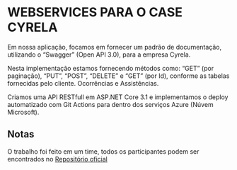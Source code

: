# WEBSERVICES PARA O CASE CYRELA


Em nossa aplicação, focamos em fornecer um padrão de documentação,
utilizando o “Swagger” (Open API 3.0), para a empresa Cyrela.

Nesta implementação estamos fornecendo métodos como: “GET” (por
paginação), “PUT”, “POST”, “DELETE” e “GET” (por Id), conforme as tabelas
fornecidas pelo cliente. Ocorrências e Assistências.

Criamos uma API RESTfull em ASP.NET Core 3.1 e implementamos o deploy
automatizado com Git Actions para dentro dos serviços Azure (Núvem
Microsoft).

## Notas
O trabalho foi feito em um time, todos os participantes podem ser encontrados no [Repositório oficial](https://github.com/joseBarreto/fiap_cyrela.git)
